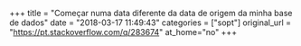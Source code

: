 +++
title = "Começar numa data diferente da data de origem da minha base de dados"
date = "2018-03-17 11:49:43"
categories = ["sopt"]
original_url = "https://pt.stackoverflow.com/q/283674"
at_home="no"
+++

